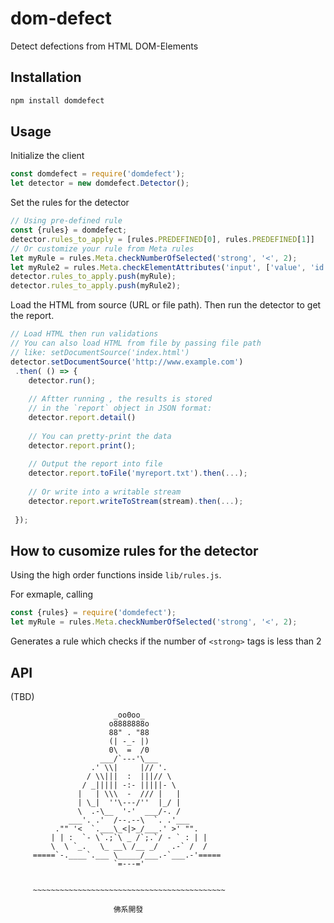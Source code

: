 dom-defect
=================
Detect defections from HTML DOM-Elements

## Installation

```bash
npm install domdefect
```

## Usage

Initialize the client

```javascript
const domdefect = require('domdefect');
let detector = new domdefect.Detector();
```
Set the rules for the detector

```javascript
// Using pre-defined rule
const {rules} = domdefect;
detector.rules_to_apply = [rules.PREDEFINED[0], rules.PREDEFINED[1]]
// Or customize your rule from Meta rules
let myRule = rules.Meta.checkNumberOfSelected('strong', '<', 2);
let myRule2 = rules.Meta.checkElementAttributes('input', ['value', 'id', 'yo']);
detector.rules_to_apply.push(myRule);
detector.rules_to_apply.push(myRule2);
```

Load the HTML from source (URL or file path).
Then run the detector to get the report.

```javascript
// Load HTML then run validations
// You can also load HTML from file by passing file path
// like: setDocumentSource('index.html')
detector.setDocumentSource('http://www.example.com')
 .then( () => {
    detector.run();
    
    // Aftter running , the results is stored 
    // in the `report` object in JSON format:
    detector.report.detail()
    
    // You can pretty-print the data
    detector.report.print();
    
    // Output the report into file
    detector.report.toFile('myreport.txt').then(...);
    
    // Or write into a writable stream
    detector.report.writeToStream(stream).then(...);
    
 });

```
## How to cusomize rules for the detector
Using the high order functions inside `lib/rules.js`.

For exmaple, calling

```javascript
const {rules} = require('domdefect');
let myRule = rules.Meta.checkNumberOfSelected('strong', '<', 2);
```
Generates a rule which checks if the number of `<strong>` tags is less than 2

## API
(TBD)





```
                       _oo0oo_
                      o8888888o
                      88" . "88
                      (| -_- |)
                      0\  =  /0
                    ___/`---'\___
                  .' \\|     |// '.
                 / \\|||  :  |||// \
                / _||||| -:- |||||- \
               |   | \\\  -  /// |   |
               | \_|  ''\---/''  |_/ |
               \  .-\__  '-'  ___/-. /
             ___'. .'  /--.--\  `. .'___
          ."" '<  `.___\_<|>_/___.' >' "".
         | | :  `- \`.;`\ _ /`;.`/ - ` : | |
         \  \ `_.   \_ __\ /__ _/   .-` /  /
     =====`-.____`.___ \_____/___.-`___.-'=====
                       `=---='


     ~~~~~~~~~~~~~~~~~~~~~~~~~~~~~~~~~~~~~~~~~~~

                       佛系開發
```
